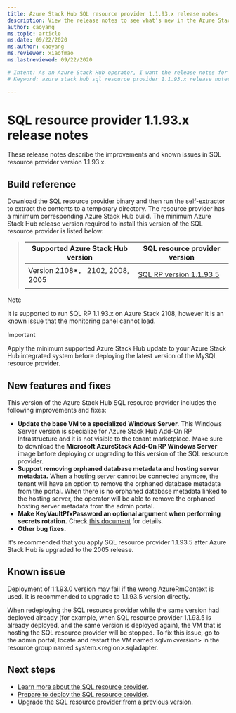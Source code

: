 ```yaml
---
title: Azure Stack Hub SQL resource provider 1.1.93.x release notes 
description: View the release notes to see what's new in the Azure Stack Hub SQL resource provider 1.1.93.x update.
author: caoyang
ms.topic: article
ms.date: 09/22/2020
ms.author: caoyang
ms.reviewer: xiaofmao
ms.lastreviewed: 09/22/2020

# Intent: As an Azure Stack Hub operator, I want the release notes for the SQL resource provider 1.1.93.x update.
# Keyword: azure stack hub sql resource provider 1.1.93.x release notes

---
```


# SQL resource provider 1.1.93.x release notes

These release notes describe the improvements and known issues in SQL resource provider version 1.1.93.x.

## Build reference
Download the SQL resource provider binary and then run the self-extractor to extract the contents to a temporary directory. The resource provider has a minimum corresponding Azure Stack Hub build. The minimum Azure Stack Hub release version required to install this version of the SQL resource provider is listed below:

> |Supported Azure Stack Hub version|SQL resource provider version|
> |-----|-----|
> |Version 2108*， 2102, 2008, 2005|[SQL RP version 1.1.93.5](https://aka.ms/azshsqlrp11935)|  
> |     |     |

> [!NOTE]
> It is supported to run SQL RP 1.1.93.x on Azure Stack 2108, however it is an known issue that the monitoring panel cannot load.

> [!IMPORTANT]
> Apply the minimum supported Azure Stack Hub update to your Azure Stack Hub integrated system before deploying the latest version of the MySQL resource provider.

## New features and fixes

This version of the Azure Stack Hub SQL resource provider includes the following improvements and fixes:

- **Update the base VM to a specialized Windows Server.** This Windows Server version is specialize for Azure Stack Hub Add-On RP Infrastructure and it is not visible to the tenant marketplace. Make sure to download the **Microsoft AzureStack Add-On RP Windows Server** image before deploying or upgrading to this version of the SQL resource provider.
- **Support removing orphaned database metadata and hosting server metadata.** When a hosting server cannot be connected anymore, the tenant will have an option to remove the orphaned database metadata from the portal. When there is no orphaned database metadata linked to the hosting server, the operator will be able to remove the orphaned hosting server metadata from the admin portal.
- **Make KeyVaultPfxPassword an optional argument when performing secrets rotation.** Check [this document](azure-stack-sql-resource-provider-maintain.md#secrets-rotation) for details.
- **Other bug fixes.**

It's recommended that you apply SQL resource provider 1.1.93.5 after Azure Stack Hub is upgraded to the 2005 release.

## Known issue
Deployment of 1.1.93.0 version may fail if the wrong AzureRmContext is used. It is recommended to upgrade to 1.1.93.5 version directly. 

When redeploying the SQL resource provider while the same version had deployed already (for example, when SQL resource provider 1.1.93.5 is already deployed, and the same version is deployed again), the VM that is hosting the SQL resource provider will be stopped. To fix this issue, go to the admin portal, locate and restart the VM named sqlvm\<version\> in the resource group named system.\<region\>.sqladapter.

## Next steps

- [Learn more about the SQL resource provider](azure-stack-sql-resource-provider.md).
- [Prepare to deploy the SQL resource provider](azure-stack-sql-resource-provider-deploy.md#prerequisites).
- [Upgrade the SQL resource provider from a previous version](azure-stack-sql-resource-provider-update.md).

